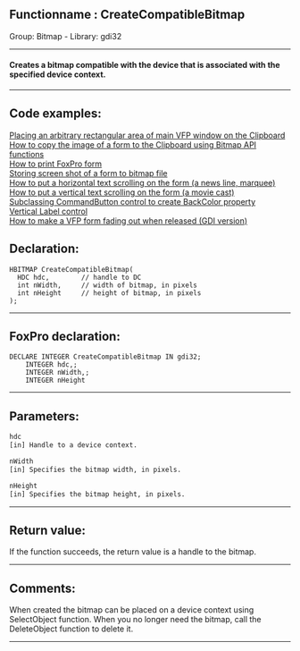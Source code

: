 <link rel="stylesheet" type="text/css" href="../../css/win32api.css">  
<link rel="stylesheet" href="https://cdnjs.cloudflare.com/ajax/libs/font-awesome/4.7.0/css/font-awesome.min.css">

## Functionname : CreateCompatibleBitmap
Group: Bitmap - Library: gdi32    
***  


#### Creates a bitmap compatible with the device that is associated with the specified device context.
***  


## Code examples:
[Placing an arbitrary rectangular area of main VFP window on the Clipboard](../../samples/sample_081.md)  
[How to copy the image of a form to the Clipboard using Bitmap API functions](../../samples/sample_091.md)  
[How to print FoxPro form](../../samples/sample_158.md)  
[Storing screen shot of a form to bitmap file](../../samples/sample_187.md)  
[How to put a horizontal text scrolling on the form (a news line, marquee)](../../samples/sample_352.md)  
[How to put a vertical text scrolling on the form (a movie cast)](../../samples/sample_354.md)  
[Subclassing CommandButton control to create BackColor property](../../samples/sample_392.md)  
[Vertical Label control](../../samples/sample_398.md)  
[How to make a VFP form fading out when released (GDI version)](../../samples/sample_528.md)  

## Declaration:
```foxpro  
HBITMAP CreateCompatibleBitmap(
  HDC hdc,        // handle to DC
  int nWidth,     // width of bitmap, in pixels
  int nHeight     // height of bitmap, in pixels
);  
```  
***  


## FoxPro declaration:
```foxpro  
DECLARE INTEGER CreateCompatibleBitmap IN gdi32;
	INTEGER hdc,;
	INTEGER nWidth,;
	INTEGER nHeight  
```  
***  


## Parameters:
```txt  
hdc
[in] Handle to a device context.

nWidth
[in] Specifies the bitmap width, in pixels.

nHeight
[in] Specifies the bitmap height, in pixels.  
```  
***  


## Return value:
If the function succeeds, the return value is a handle to the bitmap.  
***  


## Comments:
When created the bitmap can be placed on a device context using SelectObject function. When you no longer need the bitmap, call the DeleteObject function to delete it.  
  
***  

